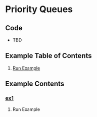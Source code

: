 # Priority Queues

## Code
  * TBD

## Example Table of Contents
  1. [Run Example](#ex1)

## Example Contents
### [ex1](#example-contents)
1. Run Example
